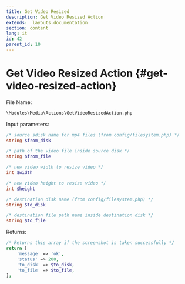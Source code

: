 ```yaml
---
title: Get Video Resized
description: Get Video Resized Action
extends: _layouts.documentation
section: content
lang: it
id: 42
parent_id: 10
---
```


# Get Video Resized Action {#get-video-resized-action}

File Name:

```php
\Modules\Media\Actions\GetVideoResizedAction.php
```

Input parameters:

```php
/* source sdisk name for mp4 files (from config/filesystem.php) */
string $from_disk

/* path of the video file inside source disk */
string $from_file

/* new video width to resize video */
int $width

/* new video height to resize video */
int $height

/* destination disk name (from config/filesystem.php) */
string $to_disk

/* destination file path name inside destination disk */
string $to_file
```

Returns:

```php
/* Returns this array if the screenshot is taken successfully */
return [
    'message' => 'ok',
    'status' => 200,
    'to_disk' => $to_disk,
    'to_file' => $to_file,
];
```
